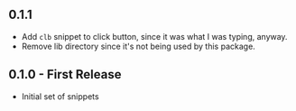 ## 0.1.1

- Add `clb` snippet to click button, since it was what I was typing, anyway.
- Remove lib directory since it's not being used by this package.

## 0.1.0 - First Release
* Initial set of snippets

